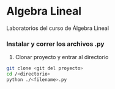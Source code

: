 # Algebra Lineal
Laboratorios del curso de Álgebra Lineal

### Instalar y correr los archivos .py
1. Clonar proyecto y entrar al directorio
```bash
git clone <git del proyecto>
cd /<directorio>
python ./<filename>.py
